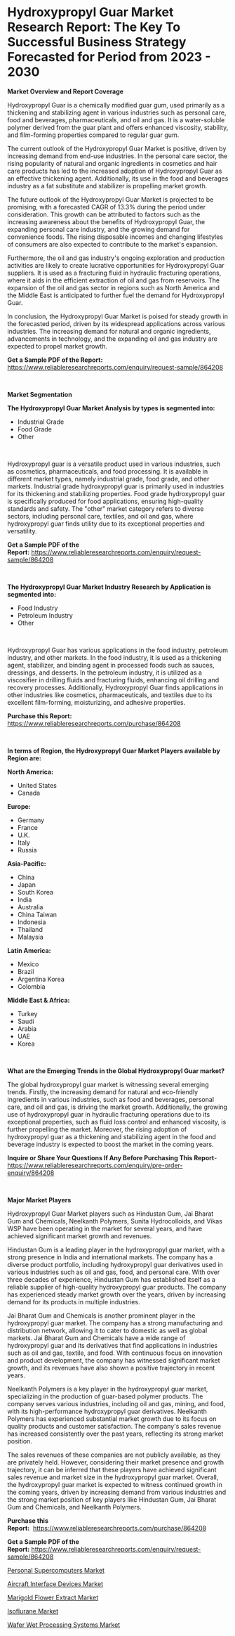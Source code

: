 <p><h1>Hydroxypropyl Guar Market Research Report: The Key To Successful Business Strategy Forecasted for Period from 2023 - 2030</h1></p><p><strong>Market Overview and Report Coverage</strong></p>
<p><p>Hydroxypropyl Guar is a chemically modified guar gum, used primarily as a thickening and stabilizing agent in various industries such as personal care, food and beverages, pharmaceuticals, and oil and gas. It is a water-soluble polymer derived from the guar plant and offers enhanced viscosity, stability, and film-forming properties compared to regular guar gum.</p><p>The current outlook of the Hydroxypropyl Guar Market is positive, driven by increasing demand from end-use industries. In the personal care sector, the rising popularity of natural and organic ingredients in cosmetics and hair care products has led to the increased adoption of Hydroxypropyl Guar as an effective thickening agent. Additionally, its use in the food and beverages industry as a fat substitute and stabilizer is propelling market growth.</p><p>The future outlook of the Hydroxypropyl Guar Market is projected to be promising, with a forecasted CAGR of 13.3% during the period under consideration. This growth can be attributed to factors such as the increasing awareness about the benefits of Hydroxypropyl Guar, the expanding personal care industry, and the growing demand for convenience foods. The rising disposable incomes and changing lifestyles of consumers are also expected to contribute to the market's expansion.</p><p>Furthermore, the oil and gas industry's ongoing exploration and production activities are likely to create lucrative opportunities for Hydroxypropyl Guar suppliers. It is used as a fracturing fluid in hydraulic fracturing operations, where it aids in the efficient extraction of oil and gas from reservoirs. The expansion of the oil and gas sector in regions such as North America and the Middle East is anticipated to further fuel the demand for Hydroxypropyl Guar.</p><p>In conclusion, the Hydroxypropyl Guar Market is poised for steady growth in the forecasted period, driven by its widespread applications across various industries. The increasing demand for natural and organic ingredients, advancements in technology, and the expanding oil and gas industry are expected to propel market growth.</p></p>
<p><strong>Get a Sample PDF of the Report:</strong> <a href="https://www.reliableresearchreports.com/enquiry/request-sample/864208">https://www.reliableresearchreports.com/enquiry/request-sample/864208</a></p>
<p>&nbsp;</p>
<p><strong>Market Segmentation</strong></p>
<p><strong>The Hydroxypropyl Guar Market Analysis by types is segmented into:</strong></p>
<p><ul><li>Industrial Grade</li><li>Food Grade</li><li>Other</li></ul></p>
<p>&nbsp;</p>
<p><p>Hydroxypropyl guar is a versatile product used in various industries, such as cosmetics, pharmaceuticals, and food processing. It is available in different market types, namely industrial grade, food grade, and other markets. Industrial grade hydroxypropyl guar is primarily used in industries for its thickening and stabilizing properties. Food grade hydroxypropyl guar is specifically produced for food applications, ensuring high-quality standards and safety. The "other" market category refers to diverse sectors, including personal care, textiles, and oil and gas, where hydroxypropyl guar finds utility due to its exceptional properties and versatility.</p></p>
<p><strong>Get a Sample PDF of the Report:</strong>&nbsp;<a href="https://www.reliableresearchreports.com/enquiry/request-sample/864208">https://www.reliableresearchreports.com/enquiry/request-sample/864208</a></p>
<p>&nbsp;</p>
<p><strong>The Hydroxypropyl Guar Market Industry Research by Application is segmented into:</strong></p>
<p><ul><li>Food Industry</li><li>Petroleum Industry</li><li>Other</li></ul></p>
<p>&nbsp;</p>
<p><p>Hydroxypropyl Guar has various applications in the food industry, petroleum industry, and other markets. In the food industry, it is used as a thickening agent, stabilizer, and binding agent in processed foods such as sauces, dressings, and desserts. In the petroleum industry, it is utilized as a viscosifier in drilling fluids and fracturing fluids, enhancing oil drilling and recovery processes. Additionally, Hydroxypropyl Guar finds applications in other industries like cosmetics, pharmaceuticals, and textiles due to its excellent film-forming, moisturizing, and adhesive properties.</p></p>
<p><strong>Purchase this Report:</strong>&nbsp; <a href="https://www.reliableresearchreports.com/purchase/864208">https://www.reliableresearchreports.com/purchase/864208</a></p>
<p>&nbsp;</p>
<p><strong>In terms of Region, the Hydroxypropyl Guar Market Players available by Region are:</strong></p>
<p>
    <p> <strong> North America: </strong>
        <ul>
            <li>United States</li>
            <li>Canada</li>
        </ul>
        </p> 
    <p> <strong> Europe: </strong>
        <ul>
            <li>Germany</li>
            <li>France</li>
            <li>U.K.</li>
            <li>Italy</li>
            <li>Russia</li>
        </ul>
        </p> 
    <p> <strong> Asia-Pacific: </strong>
        <ul>
            <li>China</li>
            <li>Japan</li>
            <li>South Korea</li>
            <li>India</li>
            <li>Australia</li>
            <li>China Taiwan</li>
            <li>Indonesia</li>
            <li>Thailand</li>
            <li>Malaysia</li>
        </ul>
        </p> 
    <p> <strong> Latin America: </strong>
        <ul>
            <li>Mexico</li>
            <li>Brazil</li>
            <li>Argentina Korea</li>
            <li>Colombia</li>
        </ul>
        </p> 
    <p> <strong> Middle East & Africa: </strong>
        <ul>
            <li>Turkey</li>
            <li>Saudi</li>
            <li>Arabia</li>
            <li>UAE</li>
            <li>Korea</li>
        </ul>
    </p>
    </p>
<p>&nbsp;</p>
<p><strong>What are the Emerging Trends in the Global Hydroxypropyl Guar market?</strong></p>
<p><p>The global hydroxypropyl guar market is witnessing several emerging trends. Firstly, the increasing demand for natural and eco-friendly ingredients in various industries, such as food and beverages, personal care, and oil and gas, is driving the market growth. Additionally, the growing use of hydroxypropyl guar in hydraulic fracturing operations due to its exceptional properties, such as fluid loss control and enhanced viscosity, is further propelling the market. Moreover, the rising adoption of hydroxypropyl guar as a thickening and stabilizing agent in the food and beverage industry is expected to boost the market in the coming years.</p></p>
<p><strong>Inquire or Share Your Questions If Any Before Purchasing This Report</strong>- <a href="https://www.reliableresearchreports.com/enquiry/pre-order-enquiry/864208">https://www.reliableresearchreports.com/enquiry/pre-order-enquiry/864208</a></p>
<p>&nbsp;</p>
<p><strong>Major Market Players</strong></p>
<p><p>Hydroxypropyl Guar Market players such as Hindustan Gum, Jai Bharat Gum and Chemicals, Neelkanth Polymers, Sunita Hydrocolloids, and Vikas WSP have been operating in the market for several years, and have achieved significant market growth and revenues.</p><p>Hindustan Gum is a leading player in the hydroxypropyl guar market, with a strong presence in India and international markets. The company has a diverse product portfolio, including hydroxypropyl guar derivatives used in various industries such as oil and gas, food, and personal care. With over three decades of experience, Hindustan Gum has established itself as a reliable supplier of high-quality hydroxypropyl guar products. The company has experienced steady market growth over the years, driven by increasing demand for its products in multiple industries.</p><p>Jai Bharat Gum and Chemicals is another prominent player in the hydroxypropyl guar market. The company has a strong manufacturing and distribution network, allowing it to cater to domestic as well as global markets. Jai Bharat Gum and Chemicals have a wide range of hydroxypropyl guar and its derivatives that find applications in industries such as oil and gas, textile, and food. With continuous focus on innovation and product development, the company has witnessed significant market growth, and its revenues have also shown a positive trajectory in recent years.</p><p>Neelkanth Polymers is a key player in the hydroxypropyl guar market, specializing in the production of guar-based polymer products. The company serves various industries, including oil and gas, mining, and food, with its high-performance hydroxypropyl guar derivatives. Neelkanth Polymers has experienced substantial market growth due to its focus on quality products and customer satisfaction. The company's sales revenue has increased consistently over the past years, reflecting its strong market position.</p><p>The sales revenues of these companies are not publicly available, as they are privately held. However, considering their market presence and growth trajectory, it can be inferred that these players have achieved significant sales revenue and market size in the hydroxypropyl guar market. Overall, the hydroxypropyl guar market is expected to witness continued growth in the coming years, driven by increasing demand from various industries and the strong market position of key players like Hindustan Gum, Jai Bharat Gum and Chemicals, and Neelkanth Polymers.</p></p>
<p><strong>Purchase this Report:</strong>&nbsp;&nbsp;<a href="https://www.reliableresearchreports.com/purchase/864208">https://www.reliableresearchreports.com/purchase/864208</a></p>
<p></p>
<p><strong>Get a Sample PDF of the Report:</strong>&nbsp;<a href="https://www.reliableresearchreports.com/enquiry/request-sample/864208">https://www.reliableresearchreports.com/enquiry/request-sample/864208</a></p>
<p><p><a href="https://medium.com/@rachaelward34/personal-supercomputers-market-outlook-industry-overview-and-forecast-2023-to-2030-8a896500f6f0">Personal Supercomputers Market</a></p><p><a href="https://medium.com/@candicekoss1946/analyzing-aircraft-interface-devices-market-global-industry-perspective-and-forecast-2023-to-f205efd54696">Aircraft Interface Devices Market</a></p><p><a href="https://github.com/deliacustodio40/Market-Research-Report-List-1/blob/main/marigold-flower-extract-market.md">Marigold Flower Extract Market</a></p><p><a href="https://github.com/maliyahmorrow6654/Market-Research-Report-List-1/blob/main/isoflurane-market.md">Isoflurane Market</a></p><p><a href="https://medium.com/@stoneernser2023/wafer-wet-processing-systems-market-furnishes-information-on-market-share-market-trends-and-df00fef8acc9">Wafer Wet Processing Systems Market</a></p></p>